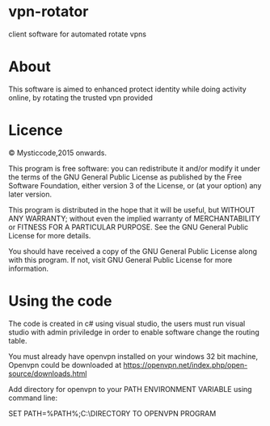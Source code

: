 # vpn-rotator
client software for automated rotate vpns

# About

This software is aimed to enhanced protect identity while doing activity online, by rotating the trusted vpn provided

# Licence

© Mysticcode,2015 onwards.

This program is free software: you can redistribute it and/or modify it under the terms of the GNU General Public License as published by the Free Software Foundation, either version 3 of the License, or (at your option) any later version.

This program is distributed in the hope that it will be useful, but WITHOUT ANY WARRANTY; without even the implied warranty of MERCHANTABILITY or FITNESS FOR A PARTICULAR PURPOSE. See the GNU General Public License for more details.

You should have received a copy of the GNU General Public License along with this program. If not, visit GNU General Public License for more information.

# Using the code

The code is created in c# using visual studio, the users must run visual studio with admin priviledge in order to enable software change the routing table.

You must already have openvpn installed on your windows 32 bit machine, Openvpn could be downloaded at https://openvpn.net/index.php/open-source/downloads.html

Add directory for openvpn to your PATH ENVIRONMENT VARIABLE using command line:

SET PATH=%PATH%;C:\\DIRECTORY TO OPENVPN PROGRAM
